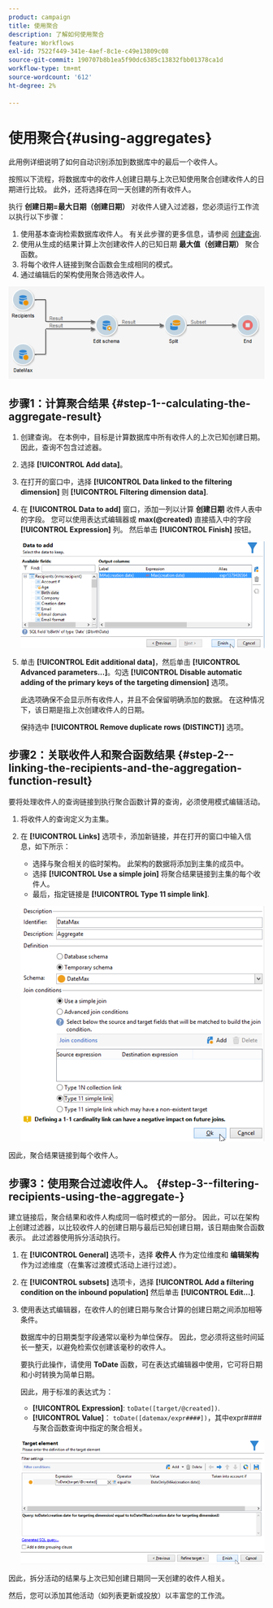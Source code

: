 ```yaml
---
product: campaign
title: 使用聚合
description: 了解如何使用聚合
feature: Workflows
exl-id: 7522f449-341e-4aef-8c1e-c49e13809c08
source-git-commit: 190707b8b1ea5f90dc6385c13832fbb01378ca1d
workflow-type: tm+mt
source-wordcount: '612'
ht-degree: 2%

---
```


# 使用聚合{#using-aggregates}



此用例详细说明了如何自动识别添加到数据库中的最后一个收件人。

按照以下流程，将数据库中的收件人创建日期与上次已知使用聚合创建收件人的日期进行比较。 此外，还将选择在同一天创建的所有收件人。

执行 **创建日期=最大日期（创建日期）** 对收件人键入过滤器，您必须运行工作流以执行以下步骤：

1. 使用基本查询检索数据库收件人。 有关此步骤的更多信息，请参阅 [创建查询](query.md#creating-a-query).
1. 使用从生成的结果计算上次创建收件人的已知日期 **最大值（创建日期）** 聚合函数。
1. 将每个收件人链接到聚合函数会生成相同的模式。
1. 通过编辑后的架构使用聚合筛选收件人。

![](assets/datamanagement_usecase_1.png)

## 步骤1：计算聚合结果 {#step-1--calculating-the-aggregate-result}

1. 创建查询。 在本例中，目标是计算数据库中所有收件人的上次已知创建日期。 因此，查询不包含过滤器。
1. 选择 **[!UICONTROL Add data]**。
1. 在打开的窗口中，选择 **[!UICONTROL Data linked to the filtering dimension]** 则 **[!UICONTROL Filtering dimension data]**.
1. 在 **[!UICONTROL Data to add]** 窗口，添加一列以计算 **创建日期** 收件人表中的字段。 您可以使用表达式编辑器或 **max(@created)** 直接插入中的字段 **[!UICONTROL Expression]** 列。 然后单击 **[!UICONTROL Finish]** 按钮。

   ![](assets/datamanagement_usecase_2.png)

1. 单击 **[!UICONTROL Edit additional data]**，然后单击 **[!UICONTROL Advanced parameters...]**。勾选 **[!UICONTROL Disable automatic adding of the primary keys of the targeting dimension]** 选项。

   此选项确保不会显示所有收件人，并且不会保留明确添加的数据。 在这种情况下，该日期是指上次创建收件人的日期。

   保持选中 **[!UICONTROL Remove duplicate rows (DISTINCT)]** 选项。

## 步骤2：关联收件人和聚合函数结果 {#step-2--linking-the-recipients-and-the-aggregation-function-result}

要将处理收件人的查询链接到执行聚合函数计算的查询，必须使用模式编辑活动。

1. 将收件人的查询定义为主集。
1. 在 **[!UICONTROL Links]** 选项卡，添加新链接，并在打开的窗口中输入信息，如下所示：

   * 选择与聚合相关的临时架构。 此架构的数据将添加到主集的成员中。
   * 选择 **[!UICONTROL Use a simple join]** 将聚合结果链接到主集的每个收件人。
   * 最后，指定链接是 **[!UICONTROL Type 11 simple link]**.

   ![](assets/datamanagement_usecase_3.png)

因此，聚合结果链接到每个收件人。

## 步骤3：使用聚合过滤收件人。 {#step-3--filtering-recipients-using-the-aggregate-}

建立链接后，聚合结果和收件人构成同一临时模式的一部分。 因此，可以在架构上创建过滤器，以比较收件人的创建日期与最后已知创建日期，该日期由聚合函数表示。 此过滤器使用拆分活动执行。

1. 在 **[!UICONTROL General]** 选项卡，选择 **收件人** 作为定位维度和 **编辑架构** 作为过滤维度（在集客过渡模式活动上进行过滤）。
1. 在 **[!UICONTROL subsets]** 选项卡，选择 **[!UICONTROL Add a filtering condition on the inbound population]** 然后单击 **[!UICONTROL Edit...]**.
1. 使用表达式编辑器，在收件人的创建日期与聚合计算的创建日期之间添加相等条件。

   数据库中的日期类型字段通常以毫秒为单位保存。 因此，您必须将这些时间延长一整天，以避免检索仅创建该毫秒的收件人。

   要执行此操作，请使用 **ToDate** 函数，可在表达式编辑器中使用，它可将日期和小时转换为简单日期。

   因此，用于标准的表达式为：

   * **[!UICONTROL Expression]**: `toDate([target/@created])`.
   * **[!UICONTROL Value]**： `toDate([datemax/expr####])`，其中expr####与聚合函数查询中指定的聚合相关。

   ![](assets/datamanagement_usecase_4.png)

因此，拆分活动的结果与上次已知创建日期同一天创建的收件人相关。

然后，您可以添加其他活动（如列表更新或投放）以丰富您的工作流。
